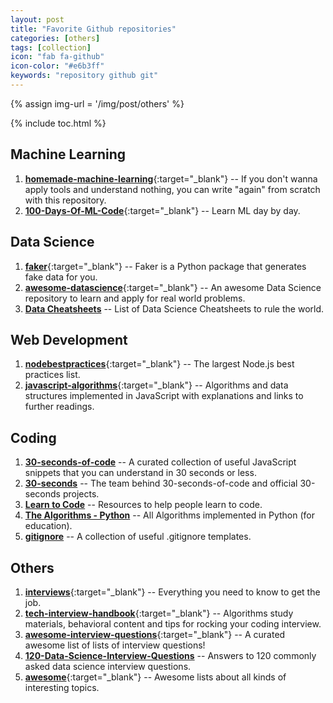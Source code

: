 ```yaml
---
layout: post
title: "Favorite Github repositories"
categories: [others]
tags: [collection]
icon: "fab fa-github"
icon-color: "#e6b3ff"
keywords: "repository github git"
---
```


{% assign img-url = '/img/post/others' %}

{% include toc.html %}

## Machine Learning

1. [**homemade-machine-learning**](https://github.com/trekhleb/homemade-machine-learning){:target="_blank"} -- If you don't wanna apply tools and understand nothing, you can write "again" from scratch with this repository.
2. [**100-Days-Of-ML-Code**](https://github.com/Avik-Jain/100-Days-Of-ML-Code){:target="_blank"} -- Learn ML day by day.

## Data Science

1. [**faker**](https://github.com/joke2k/faker){:target="_blank"} -- Faker is a Python package that generates fake data for you.
2. [**awesome-datascience**](https://github.com/bulutyazilim/awesome-datascience){:target="_blank"} -- An awesome Data Science repository to learn and apply for real world problems.
3. **[Data Cheatsheets](https://github.com/FavioVazquez/ds-cheatsheets)** -- List of Data Science Cheatsheets to rule the world.

## Web Development

1. [**nodebestpractices**](https://github.com/i0natan/nodebestpractices){:target="_blank"} -- The largest Node.js best practices list.
2. [**javascript-algorithms**](https://github.com/trekhleb/javascript-algorithms){:target="_blank"} -- Algorithms and data structures implemented in JavaScript with explanations and links to further readings.

## Coding

1. [**30-seconds-of-code**](https://github.com/30-seconds/30-seconds-of-code) -- A curated collection of useful JavaScript snippets that you can understand in 30 seconds or less.
2. **[30-seconds](https://github.com/30-seconds)** -- The team behind 30-seconds-of-code and official 30-seconds projects.
2. [**Learn to Code**](https://github.com/collections/learn-to-code) -- Resources to help people learn to code.
3. [**The Algorithms - Python**](https://github.com/TheAlgorithms/Python) -- All Algorithms implemented in Python (for education).
4. **[gitignore](https://github.com/github/gitignore)** -- A collection of useful .gitignore templates.

## Others

1. [**interviews**](https://github.com/kdn251/interviews){:target="_blank"} -- Everything you need to know to get the job.
2. [**tech-interview-handbook**](https://github.com/yangshun/tech-interview-handbook){:target="_blank"} -- Algorithms study materials, behavioral content and tips for rocking your coding interview.
3. [**awesome-interview-questions**](https://github.com/MaximAbramchuck/awesome-interview-questions){:target="_blank"} -- A curated awesome list of lists of interview questions!
4. [**120-Data-Science-Interview-Questions**](https://github.com/kojino/120-Data-Science-Interview-Questions) -- Answers to 120 commonly asked data science interview questions.
4. [**awesome**](https://github.com/sindresorhus/awesome){:target="_blank"} -- Awesome lists about all kinds of interesting topics.

